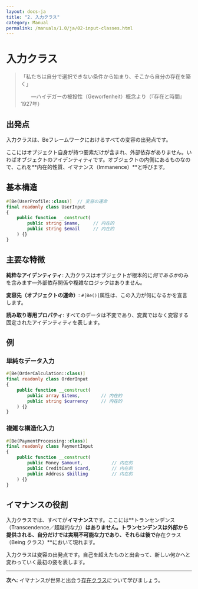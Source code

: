 ```yaml
---
layout: docs-ja
title: "2. 入力クラス"
category: Manual
permalink: /manuals/1.0/ja/02-input-classes.html
---
```


# 入力クラス

> 「私たちは自分で選択できない条件から始まり、そこから自分の存在を築く」
> 
> 　　—ハイデガーの被投性（Geworfenheit）概念より（『存在と時間』1927年）

## 出発点

入力クラスは、Beフレームワークにおけるすべての変容の出発点です。

ここにはオブジェクト自身が持つ要素だけが含まれ、外部依存がありません。いわばオブジェクトのアイデンティティです。オブジェクトの内側にあるものなので、これを**内在的性質、イマナンス（Immanence）**と呼びます。

## 基本構造

```php
#[Be(UserProfile::class)]  // 変容の運命
final readonly class UserInput
{
    public function __construct(
        public string $name,     // 内在的
        public string $email     // 内在的
    ) {}
}
```

## 主要な特徴

**純粋なアイデンティティ**: 入力クラスはオブジェクトが根本的に*何であるか*のみを含みます—外部依存関係や複雑なロジックはありません。

**変容先（オブジェクトの運命）**: `#[Be()]`属性は、この入力が何になるかを宣言します。

**読み取り専用プロパティ**: すべてのデータは不変であり、変異ではなく変容する固定されたアイデンティティを表します。

## 例

### 単純なデータ入力
```php
#[Be(OrderCalculation::class)]
final readonly class OrderInput
{
    public function __construct(
        public array $items,        // 内在的
        public string $currency     // 内在的
    ) {}
}
```

### 複雑な構造化入力
```php
#[Be(PaymentProcessing::class)]
final readonly class PaymentInput
{
    public function __construct(
        public Money $amount,           // 内在的
        public CreditCard $card,        // 内在的
        public Address $billing         // 内在的
    ) {}
}
```

## イマナンスの役割

入力クラスでは、すべてが**イマナンス**です。ここには**トランセンデンス（Transcendence／超越的な力）**はありません。トランセンデンスは外部から提供される、自分だけでは実現不可能な力であり、それらは後で**存在クラス（Being クラス）**において現れます。

入力クラスは変容の出発点です。自己を超えたものと出会って、新しい何かへと変わっていく最初の姿を表します。

---

**次へ**: イマナンスが世界と出会う[存在クラス](./03-being-classes.html)について学びましょう。

